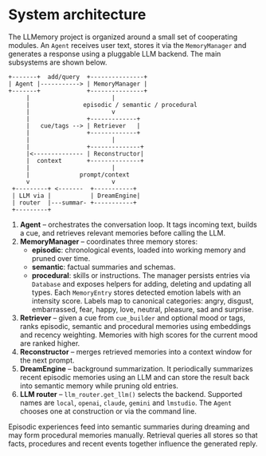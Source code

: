 # System architecture

The LLMemory project is organized around a small set of cooperating modules. An
``Agent`` receives user text, stores it via the ``MemoryManager`` and generates a
response using a pluggable LLM backend. The main subsystems are shown below.

```
+-------+  add/query  +---------------+
| Agent |-----------> | MemoryManager |
+-------+             +---------------+
     |                       |
     |               episodic / semantic / procedural
     |                       v
     |                +-------------+
     |   cue/tags --> | Retriever   |
     |                +-------------+
     |                       |
     |                +--------------+
     |<-------------- | Reconstructor|
     |  context       +--------------+
     |                       |
     |              prompt/context
     v                       v
 +---------+ <-------  +-----------+
 | LLM via |           | DreamEngine|
 | router  |---summar- +-----------+
 +---------+
```

1. **Agent** – orchestrates the conversation loop. It tags incoming text,
   builds a cue, and retrieves relevant memories before calling the LLM.
2. **MemoryManager** – coordinates three memory stores:
   - **episodic**: chronological events, loaded into working memory and
     pruned over time.
   - **semantic**: factual summaries and schemas.
   - **procedural**: skills or instructions.
   The manager persists entries via ``Database`` and exposes helpers for
   adding, deleting and updating all types.
   Each ``MemoryEntry`` stores detected emotion labels with an intensity score. Labels map to canonical categories: angry, disgust, embarrassed, fear, happy, love, neutral, pleasure, sad and surprise.
3. **Retriever** – given a cue from ``cue_builder`` and optional mood or tags,
   ranks episodic, semantic and procedural memories using embeddings and
   recency weighting. Memories with high scores for the current mood are ranked higher.
4. **Reconstructor** – merges retrieved memories into a context window for the
   next prompt.
5. **DreamEngine** – background summarization. It periodically summarizes
   recent episodic memories using an LLM and can store the result back into
   semantic memory while pruning old entries.
6. **LLM router** – ``llm_router.get_llm()`` selects the backend. Supported
   names are ``local``, ``openai``, ``claude``, ``gemini`` and ``lmstudio``. The ``Agent``
   chooses one at construction or via the command line.

Episodic experiences feed into semantic summaries during dreaming and may form
procedural memories manually. Retrieval queries all stores so that facts,
procedures and recent events together influence the generated reply.
